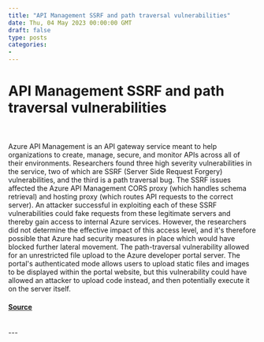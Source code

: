 ```yaml
---
title: "API Management SSRF and path traversal vulnerabilities"
date: Thu, 04 May 2023 00:00:00 GMT
draft: false
type: posts
categories: 
- 
---
```

# API Management SSRF and path traversal vulnerabilities

<br/>

<br/>
Azure API Management is an API gateway service meant to help organizations to create, manage, secure, and monitor APIs across all of their environments. Researchers found three high severity vulnerabilities in the service, two of which are SSRF (Server Side Request Forgery) vulnerabilities, and the third is a path traversal bug. The SSRF issues affected the Azure API Management CORS proxy (which handles schema retrieval) and hosting proxy (which routes API requests to the correct server). An attacker successful in exploiting each of these SSRF vulnerabilities could fake requests from these legitimate servers and thereby gain access to internal Azure services. However, the researchers did not determine the effective impact of this access level, and it's therefore possible that Azure had security measures in place which would have blocked further lateral movement. The path-traversal vulnerability allowed for an unrestricted file upload to the Azure developer portal server. The portal's authenticated mode allows users to upload static files and images to be displayed within the portal website, but this vulnerability could have allowed an attacker to upload code instead, and then potentially execute it on the server itself.

#### [Source](https://www.cloudvulndb.org/api-mgmt-ssrf-path-traversal)

<br/>
---
